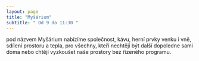 ```yaml
---
layout: page
title: "Myšárium"
subtitle: " Od 9 do 11:30 "
---
```


pod názvem Myšárium nabízíme společnost, kávu, herní prvky venku
i vně, sdílení prostoru a tepla, pro všechny, kteří nechtějí být další
dopoledne sami doma nebo chtějí vyzkoušet naše prostory bez řízeného
programu.
